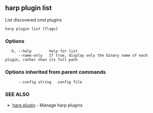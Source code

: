 ## harp plugin list

List discovered cmd plugins

```
harp plugin list [flags]
```

### Options

```
  -h, --help        help for list
      --name-only   If true, display only the binary name of each plugin, rather than its full path
```

### Options inherited from parent commands

```
      --config string   config file
```

### SEE ALSO

* [harp plugin](harp_plugin.md)	 - Manage harp plugins

